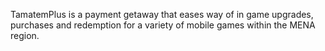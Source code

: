 TamatemPlus is a payment getaway that eases way of in game upgrades, purchases and redemption for a variety of mobile games within the MENA region.


